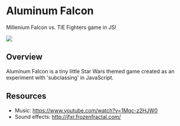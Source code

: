 # Aluminum Falcon
Millenium Falcon vs. TIE Fighters game in JS!

<img src="img/subclasswars.gif"/>

## Overview
Aluminum Falcon is a tiny little Star Wars themed game created as an experiment with 'subclassing' in JavaScript.

## Resources
* Music: https://www.youtube.com/watch?v=1Mqc-z2HJW0
* Sound effects: http://jfxr.frozenfractal.com/
